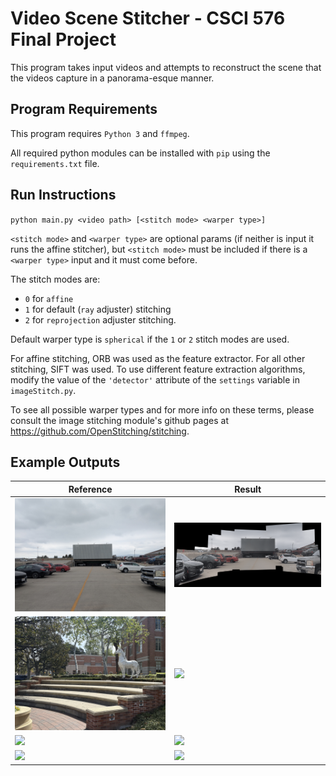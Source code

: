# Video Scene Stitcher - CSCI 576 Final Project

This program takes input videos and attempts to reconstruct the scene that the videos capture in a panorama-esque manner.

## Program Requirements

This program requires `Python 3` and `ffmpeg`.

All required python modules can be installed with `pip` using the `requirements.txt` file.

## Run Instructions

`python main.py <video path> [<stitch mode> <warper type>]`

`<stitch mode>` and `<warper type>` are optional params (if neither is input it runs the affine stitcher), but `<stitch mode>` must be included if there is a `<warper type>` input and it must come before.

The stitch modes are:
- `0` for `affine`
- `1` for default (`ray` adjuster) stitching
- `2` for `reprojection` adjuster stitching.

Default warper type is `spherical` if the `1` or `2` stitch modes are used.

For affine stitching, ORB was used as the feature extractor. For all other stitching, SIFT was used. To use different feature extraction algorithms, modify the value of the `'detector'` attribute of the `settings` variable in `imageStitch.py`.

To see all possible warper types and for more info on these terms, please consult the image stitching module's github pages at https://github.com/OpenStitching/stitching.

## Example Outputs
| Reference | Result |
| --- | --- |
| <img src="ref_0.jpg" width="300"> | <img src="res_0.png" width="300"> |
| <img src="ref_1.jpg" width="300"> | <img src="res_1.png" width="300"> |
| <img src="ref_2.jpg" width="300"> | <img src="res_2.png" width="300"> |
| <img src="ref_3.jpg" width="300"> | <img src="res_3.png" width="300"> |
